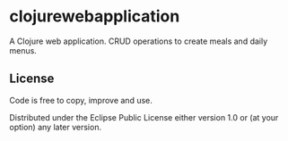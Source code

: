 # clojurewebapplication

A Clojure web application.
CRUD operations to create meals and daily menus.

## License

Code is free to copy, improve and use.

Distributed under the Eclipse Public License either version 1.0 or (at
your option) any later version.
